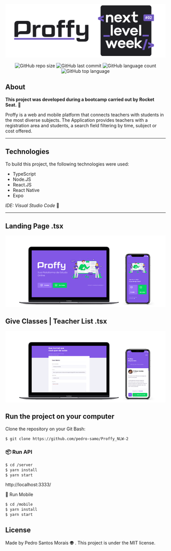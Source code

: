 <div align="center">

![Proffy Header](https://github.com/pedro-samo/Proffy_NLW-2/blob/master/git_readme/header.png)

![GitHub repo size](https://img.shields.io/github/repo-size/pedro-samo/Proffy_NLW-2) ![GitHub last commit](https://img.shields.io/github/last-commit/pedro-samo/Proffy_NLW-2)  ![GitHub language count](https://img.shields.io/github/languages/count/pedro-samo/Proffy_NLW-2) ![GitHub top language](https://img.shields.io/github/languages/top/pedro-samo/Proffy_NLW-2)

</div>


## About 

**This project was developed during a bootcamp carried out by Rocket Seat.** 🚀

Proffy is a web and mobile platform that connects teachers with students in the most diverse subjects.
The Application provides teachers with a registration area and students, a search field filtering by time, subject or cost offered.
__________

## Technologies

To build this project, the following technologies were used:

* TypeScript
* Node.JS
* React.JS
* React Native
* Expo

_IDE: Visual Studio Code_ :blue_heart:
__________

## Landing Page .tsx

![Landing Page](https://github.com/pedro-samo/Proffy_NLW-2/blob/master/git_readme/landing_page.png)

## Give Classes | Teacher List .tsx

![Landing Page](https://github.com/pedro-samo/Proffy_NLW-2/blob/master/git_readme/body_screen.gif)


## Run the project on your computer

Clone the repository on your Git Bash: 

```
$ git clone https://github.com/pedro-samo/Proffy_NLW-2
```

### 📦 Run API

```
$ cd /server
$ yarn install
$ yarn start
```
http://localhost:3333/

📱 Run Mobile
```
$ cd /mobile
$ yarn install
$ yarn start
```

## License

Made by Pedro Santos Morais 👽 . This project is under the MIT license.
